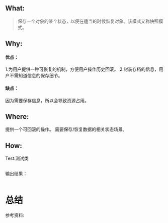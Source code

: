 ## What:
>保存一个对象的某个状态，以便在适当的时候恢复对象。该模式又称快照模式。

## Why:
#### 优点：
1.为用户提供一种可恢复的机制，方便用户操作历史回滚。
2.封装存档的信息，用户不需知道信息的保存细节。

#### 缺点：
因为需要保存信息，所以会导致资源占用。


## Where:
提供一个可回滚的操作。
需要保存/恢复数据的相关状态场景。

## How:





Test:测试类
```java

```
输出结果：
```java

```



# 总结

参考资料:
